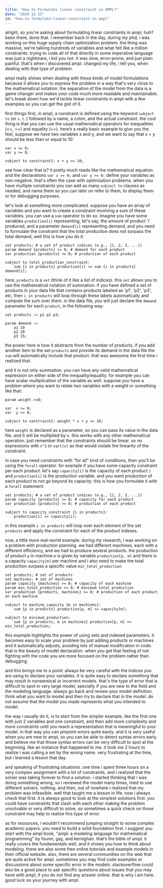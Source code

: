 ```yaml
---
title: "How to Formulate linear constraint in AMPL?"
date: "2024-12-15"
id: "how-to-formulate-linear-constraint-in-ampl"
---
```


alright, so you're asking about formulating linear constraints in ampl, huh? been there, done that. i remember back in the day, during my phd, i was working on this huge supply chain optimization problem. the thing was massive, we're talking hundreds of variables and what felt like a million constraints. trying to code all of that directly in some imperative language was just a nightmare, i kid you not. it was slow, error-prone, and just plain painful. that's when i discovered ampl. changed my life, i tell you, when dealing with that type of problem.

ampl really shines when dealing with these kinds of model formulations because it allows you to express the problem in a way that's very close to the mathematical notation. the separation of the model from the data is a game changer and makes your code much more readable and maintainable. let's break down how we'd tackle linear constraints in ampl with a few examples so you can get the gist of it.

first things first, in ampl, a constraint is defined using the keyword `subject to` (or `s.t.`) followed by a name, a colon, and the actual constraint. the cool thing is that you can use the usual mathematical operators for inequalities (<=, >=) and equality (==). here’s a really basic example to give you the feel, suppose we have two variables x and y, and we want to say that x + y should be less than or equal to 10:

```ampl
var x >= 0;
var y >= 0;

subject to constraint1: x + y <= 10;

```

see how clear that is? it pretty much reads like the mathematical equation. and the declarations `var x >= 0;` and `var y >= 0;` define your variables as non-negative. that's often the case with optimization problems. when you have multiple constraints you can add as many `subject to` clauses as needed, and name them so you can later on refer to them, to display them or for debugging purposes.

let's look at something more complicated. suppose you have an array of variables and you want to create a constraint involving a sum of these variables. you can use a `sum` operator to do so. imagine you have some variables `production[i]` representing, let's say, the amount of product 'i' produced, and a parameter `demand[i]` representing demand, and you need to formulate the constraint that the total production does not surpass the total demand, well this is how you do it:

```ampl
set products; # a set of product indices (e.g., {1, 2, 3, ...})
param demand {products} >= 0; # demand for each product
var production {products} >= 0; # production of each product

subject to total_production_constraint:
    sum {i in products} production[i] <= sum {i in products} demand[i];
```

here, `products` is a `set` (think of it like a list of indices). this `set` allows you to use the mathematical notation of summation. if you have defined a set of products in your data file that contains products labeled as 'p1', 'p2', 'p3', etc, then `i in products` will loop through these labels automatically and compute the sum over them. in the data file, you will just declare the `demand` parameter for each `product`, in the following way:

```
set products := p1 p2 p3;

param demand :=
    p1 10
    p2 20
    p3 15;
```
the power here is how it abstracts from the number of products. if you add another item to the set `products` and provide its demand in the data file the `sum` will automatically include that product. that was awesome the first time i realized that.

and it is not only summation. you can have any valid mathematical expression on either side of the inequality/equality. for example you can have scalar multiplication of the variable as well. suppose you have a problem where you want to relate two variables with a weight or something like that:

```ampl
param weight >=0;

var  x >= 0;
var  y >= 0;

subject to constraint2: weight * x + y <= 10;
```

here `weight` is declared as a parameter, so you can pass its value in the data file, and it will be multiplied by x. this works with any other mathematical operation. just remember that the constraints should be linear. so no expressions with `x^2` or `sqrt(x)` as that would violate the linearity of the constraint.

in case you need constraints with “for all” kind of conditions, then you’ll be using the `forall` operator. for example if you have some capacity constraint per each product. let's say `capacity[i]` is the capacity of each product `i` and `production[i]` is the production variable. and you want production of each product to not go beyond its capacity. this is how you formulate it with a `forall` statement:

```ampl
set products; # a set of product indices (e.g., {1, 2, 3, ...})
param capacity {products} >= 0; # capacity for each product
var production {products} >= 0; # production of each product

subject to capacity_constraint {i in products}:
    production[i] <= capacity[i];
```
in this example `i in products` will loop over each element of the set `products` and apply the constraint for each of the product indexes.

now, a little more real-world example. during my research, i was working on a problem with production planning. we had different machines, each with a different efficiency, and we had to produce several products. the production of product `p` in machine `m` is given by variable `production[p, m]` and there is a capacity `capacity[m]` per machine and i also need to make the total production surpass a specific value `min_total_production`.

```ampl
set products; # set of products
set machines; # set of machines
param capacity {machines} >= 0; # capacity of each machine
param min_total_production >= 0; # minimum total production
var production {products, machines} >= 0; # production of each product on each machine

subject to machine_capacity {m in machines}:
    sum {p in products} production[p, m] <= capacity[m];

subject to minimum_production:
    sum {p in products, m in machines} production[p, m] >= min_total_production;
```

this example highlights the power of using sets and indexed parameters. it becomes easy to scale your problem by just adding products or machines and it automatically adjusts, avoiding lots of manual modification in code. that is the beauty of model declaration. when you get that feeling of not fighting with the code you are more focused on the problem rather than debugging.

and this brings me to a point: always be very careful with the indices you are using to declare your variables. it is quite easy to declare something that may result in nonsensical or incorrect models. that's the type of error that is difficult to spot in very large model, specially if you are new to the field and the modeling language. always go back and review your model definition. think what you want to model and then try to declare that in the model. do not assume that the model you made represents what you intended to model.

the way i usually do it, is to start from the simpler example, like the first one with just 2 variables and one constraint, and then add more complexity and more constraints until you reach a representation that is meaningful to your model. in that way you can pinpoint errors quite easily. and it is very useful when you are new to ampl, so you can be able to detect syntax errors early. and believe me that those syntax errors can be very difficult to spot at the beginning. like an instance that happened to me. it took me 2 hours to realize i was calling a set by the wrong name. very frustrating at the time, but i learned a lesson that day.

and speaking of frustrating situations. one time i spent three hours on a very complex assignment with a lot of constraints, and i realized that the solver was taking forever to find a solution. i started thinking that i was doing something wrong, so i reviewed the model many times, tried to use different solvers. nothing. and then, out of nowhere i realized that my problem was infeasible. well that taught me a lesson in life. now i always check that first. it is always good to look at the simplest solutions first. you could have constraints that clash with each other making the problem unsolvable or very difficult to solve, so sometimes a quick check on those constraint may help to realize this type of error.

as for resources, i wouldn't recommend jumping straight to some complex academic papers. you need to build a solid foundation first. i suggest you start with the ampl book, "ampl: a modeling language for mathematical programming" by fourer, gay, and kernighan. that’s the bible of ampl. it really covers the fundamentals well, and it shows you how to think about modeling. there are also some free online tutorials and example models in their official website. also, there are several communities on the web that are quite active for ampl. sometimes you may find code examples or discussions about some specific error in the models. stackoverflow could also be a good place to ask specific questions about issues that you may have with ampl, if you do not find any answer online. that is why i am here. good luck on your journey with ampl.
